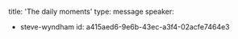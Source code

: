 title: 'The daily moments'
type: message
speaker:
  - steve-wyndham
id: a415aed6-9e6b-43ec-a3f4-02acfe7464e3
